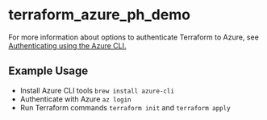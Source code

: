 # terraform_azure_ph_demo
For more information about options to authenticate Terraform to Azure, see 
[Authenticating using the Azure CLI.](https://registry.terraform.io/providers/hashicorp/azuread/latest/docs/guides/azure_cli)

## Example Usage
* Install Azure CLI tools `brew install azure-cli`
* Authenticate with Azure `az login`
* Run Terraform commands `terraform init` and `terraform apply`
